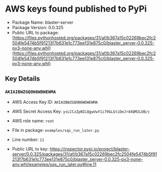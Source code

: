 # AWS keys found published to PyPi

* Package Name: blaster-server
* Package Version: 0.0.325
* Public URL to package: [https://files.pythonhosted.org/packages/31/af/b367a15c02269bec2fc2504fe5474b5f91213f7b631e1c773ee131e875c0/blaster_server-0.0.325-py3-none-any.whl](https://files.pythonhosted.org/packages/31/af/b367a15c02269bec2fc2504fe5474b5f91213f7b631e1c773ee131e875c0/blaster_server-0.0.325-py3-none-any.whl)

## Key Details

### `AKIAIBWZGQON6WDWEWMA`

* AWS Access Key ID: `AKIAIBWZGQON6WDWEWMA`
* AWS Secret Access Key: `ysLCCzZpNILQgwVwY1i79GLGtiDeJrd4QM2LUB/c` 
* AWS role name: `root`
* File in package: `examples/sqs_run_later.py`
* Line number: `11`

* Public URL to key: https://inspector.pypi.io/project/blaster-server/0.0.325/packages/31/af/b367a15c02269bec2fc2504fe5474b5f91213f7b631e1c773ee131e875c0/blaster_server-0.0.325-py3-none-any.whl/examples/sqs_run_later.py#line.11


